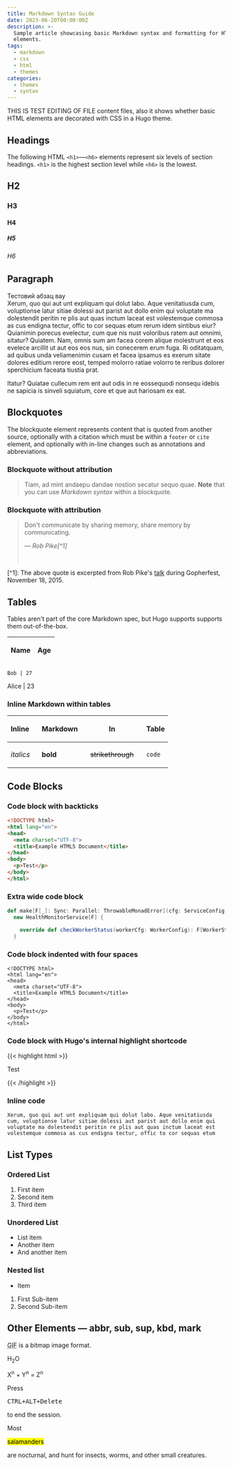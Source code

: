 ```yaml
---
title: Markdown Syntax Guide
date: 2023-06-20T00:00:00Z
description: >-
  Sample article showcasing basic Markdown syntax and formatting for HTML
  elements.
tags:
  - markdown
  - css
  - html
  - themes
categories:
  - themes
  - syntax
---
```

THIS IS TEST EDITING OF FILE content files, also it shows whether basic HTML elements are decorated with CSS in a Hugo theme. <!--more-->

## Headings

The following HTML `<h1>`—`<h6>` elements represent six levels of section headings. `<h1>` is the highest section level while `<h6>` is the lowest.

## H2

### H3

#### H4

##### H5

###### H6

## Paragraph

Тестовий абзац вау<br>Xerum, quo qui aut unt expliquam qui dolut labo. Aque venitatiusda cum, voluptionse latur sitiae dolessi aut parist aut dollo enim qui voluptate ma dolestendit peritin re plis aut quas inctum laceat est volestemque commosa as cus endigna tectur, offic to cor sequas etum rerum idem sintibus eiur? Quianimin porecus evelectur, cum que nis nust voloribus ratem aut omnimi, sitatur? Quiatem. Nam, omnis sum am facea corem alique molestrunt et eos evelece arcillit ut aut eos eos nus, sin conecerem erum fuga. Ri oditatquam, ad quibus unda veliamenimin cusam et facea ipsamus es exerum sitate dolores editium rerore eost, temped molorro ratiae volorro te reribus dolorer sperchicium faceata tiustia prat.

Itatur? Quiatae cullecum rem ent aut odis in re eossequodi nonsequ idebis ne sapicia is sinveli squiatum, core et que aut hariosam ex eat.

## Blockquotes

The blockquote element represents content that is quoted from another source, optionally with a citation which must be within a `footer` or `cite` element, and optionally with in-line changes such as annotations and abbreviations.

### Blockquote without attribution

> Tiam, ad mint andaepu dandae nostion secatur sequo quae. **Note** that you can use *Markdown syntax* within a blockquote.

### Blockquote with attribution

> Don't communicate by sharing memory, share memory by communicating.
>
> — <cite>Rob Pike[^1]</cite>
>
> &nbsp;

\[^1\]: The above quote is excerpted from Rob Pike's [talk](https://www.youtube.com/watch?v=PAAkCSZUG1c) during Gopherfest, November 18, 2015.

## Tables

Tables aren't part of the core Markdown spec, but Hugo supports supports them out-of-the-box.

<table><thead><tr><th><p>Name</p></th><th><p>Age</p></th></tr></thead></table>

```
Bob | 27
```

Alice \| 23

### Inline Markdown within tables

<table><thead><tr><th><p>Inline&nbsp;&nbsp;&nbsp;</p></th><th><p>Markdown&nbsp;&nbsp;&nbsp;</p></th><th><p>In&nbsp;&nbsp;&nbsp;</p></th><th><p>Table</p></th></tr></thead><tbody><tr><td><p><em>italics</em></p></td><td><p><strong>bold</strong></p></td><td><p><s>strikethrough</s>&nbsp;&nbsp;&nbsp;</p></td><td><p><code>code</code></p></td></tr></tbody></table>

## Code Blocks

### Code block with backticks

```html
<!DOCTYPE html>
<html lang="en">
<head>
  <meta charset="UTF-8">
  <title>Example HTML5 Document</title>
</head>
<body>
  <p>Test</p>
</body>
</html>
```

### Extra wide code block

```scala
def make[F[_]: Sync: Parallel: ThrowableMonadError](cfg: ServiceConfig, client: Client[F]): HealthMonitorService[F] =
  new HealthMonitorService[F] {

    override def checkWorkerStatus(workerCfg: WorkerConfig): F[WorkerStatus] = ???
  }
```

### Code block indented with four spaces

```
<!DOCTYPE html>
<html lang="en">
<head>
  <meta charset="UTF-8">
  <title>Example HTML5 Document</title>
</head>
<body>
  <p>Test</p>
</body>
</html>
```

### Code block with Hugo's internal highlight shortcode

{{< highlight html >}}
<!DOCTYPE html>
<html lang="en">
<head>
  <meta charset="UTF-8">
  <title>Example HTML5 Document</title>
</head>
<body>
  <p>Test</p>
</body>
</html>
{{< /highlight >}}

### Inline code

`Xerum, quo qui aut unt expliquam qui dolut labo. Aque venitatiusda cum, voluptionse latur sitiae dolessi aut parist aut dollo enim qui voluptate ma dolestendit peritin re plis aut quas inctum laceat est volestemque commosa as cus endigna tectur, offic to cor sequas etum `

## List Types

### Ordered List

1. First item
2. Second item
3. Third item

### Unordered List

* List item
* Another item
* And another item

### Nested list

* Item

1. First Sub-item
2. Second Sub-item

## Other Elements — abbr, sub, sup, kbd, mark

<abbr title="Graphics Interchange Format">GIF</abbr> is a bitmap image format.

H<sub>2</sub>O

X<sup>n</sup> + Y<sup>n</sup> = Z<sup>n</sup>

Press

<kbd><kbd>CTRL</kbd>+<kbd>ALT</kbd>+<kbd>Delete</kbd></kbd>

to end the session.

Most

<mark>salamanders</mark>

are nocturnal, and hunt for insects, worms, and other small creatures.